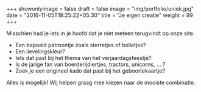 +++
showonlyimage = false
draft = false
image = "img/portfolio/uniek.jpg"
date = "2016-11-05T18:25:22+05:30"
title = "Je eigen creatie"
weight = 99
+++
<!--more-->
Misschien had je iets in je hoofd dat je niet meteen terugvindt op onze site.
* Een bepaald patroontje zoals sterretjes of bolletjes?
* Een lievelingskleur?
* Iets dat past bij het thema van het verjaardagsfeestje? 
* Is de jarige fan van boerderijdiertjes, tractors, unicorns, ... ?
* Zoek je een origineel kado dat past bij het geboortekaartje? 

Alles is mogelijk! Wij helpen graag mee kiezen naar de mooiste combinatie.



